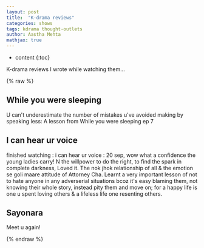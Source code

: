 ```yaml
---
layout: post
title:  "K-drama reviews"
categories: shows 
tags: kdrama thought-outlets
author: Aastha Mehta
mathjax: true
---
```


* content
{:toc}

K-drama reviews I wrote while watching them...




{% raw %}
## While you were sleeping
‌U can't underestimate the number of mistakes u've avoided making by speaking less: A lesson from While you were sleeping ep 7

## I can hear ur voice
‌finished watching : i can hear ur voice : 20 sep, wow what a confidence the young ladies carry! N the willpower to do the right, to find the spark in complete darkness, Loved it. The nok jhok relationship of all & the emotion se goli maare attitude of Attorney Cha. Learnt a very important lesson of not to hate anyone in any adverserial situations bcoz it's easy blaming them, not knowing their whole story, instead pity them and move on; for a happy life is one u spent loving others & a lifeless life one resenting others. 

## Sayonara

Meet u again!

{% endraw %}